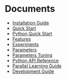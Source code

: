Documents
=========
* [Installation Guide](https://github.com/Microsoft/LightGBM/wiki/Installation-Guide)
* [Quick Start](./Quick-Start.md)
* [Python Quick Start](./Python-intro.md)
* [Features](https://github.com/Microsoft/LightGBM/wiki/Features)
* [Experiments](https://github.com/Microsoft/LightGBM/wiki/Experiments) 
* [Parameters](./Parameters.md)
* [Parameters Tuning](./Parameters-tuning.md)
* [Python API Reference](./Python-API.md)
* [Parallel Learning Guide](https://github.com/Microsoft/LightGBM/wiki/Parallel-Learning-Guide)
* [Development Guide](./development.md)

